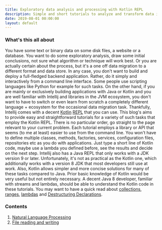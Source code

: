 ```yaml
---
title: Exploratory data analysis and processing with Kotlin REPL
description: Simple and short tutorials to analyze and transform data interactively using the Kotlin REPL
date: 2019-08-01 00:00:00
layout: default
---
```


### What's this all about

You have some text or binary data on some disk files, a website or a database. You want to do some exploratory analysis, draw some initial conclusions, not sure what algorithm or technique will work best. Or you are actually certain about the process, but it's a one off data migration to a different format and data store. In any case, you don't want to build and deploy a full-fledged backend application. Rather, do it simply and interactively from a command line interface. Some people use scripting languages like Python for example for such tasks. On the other hand, if you are mainly or exclusively building applications with Java or Kotlin and you are well familiar with Intellij and libraries in the JVM ecosystem, you don't want to have to switch or even learn from scratch a completely different language + ecosystem for the occasional data migration task. Thankfully, Intellij comes with a decent [Kotlin](https://kotlinlang.org/) [REPL](https://en.wikipedia.org/wiki/Read%E2%80%93eval%E2%80%93print_loop) that you can use. This blog's aims to provide easy and straightforward tutorials for a variety of such tasks that employ the Kotlin REPL. There is no particular order, go straight to the page relevant to your current problem. Each tutorial employs a library or API that seems (to me at least) easier to use from the command line. You won't have to define multiple classes, methods, factories, services, configuration files, repositories etc as you do with applications. Just type a short line of Kotlin code, maybe use a lambda you defined before, see the results and decide on the next step. Intellij also has a Java REPL that only works with a JDK version 9 or later. Unfortunately, it's not as practical as the Kotlin one, which additionally works with a version 8 JDK that most developers still use at work. Also, Kotlin allows simpler and more concise solutions for many of these tasks compared to Java. Prior basic knowledge of Kotlin would be very useful but not entirely necessary. A decent Java 8 developer, familiar with streams and lambdas, should be able to understand the Kotlin code in these tutorials. You may want to have a quick read about [collections](https://kotlinlang.org/docs/reference/collections.html), [ranges](https://kotlinlang.org/docs/reference/ranges.html), [lambdas](https://kotlinlang.org/docs/reference/lambdas.html#lambda-expressions-and-anonymous-functions) and [Destructuring Declarations](https://kotlinlang.org/docs/reference/multi-declarations.html).

### Contents

1. [Natural Language Processing](tutorials/naturalLanguage/intro.md)
2. [File reading and writing](tutorials/processingFiles/intro.md)
